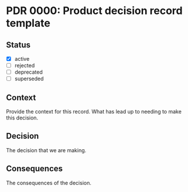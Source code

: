<!-- File format pdr/pdr-0000-project-keyword.md -->

# PDR 0000: Product decision record template

## Status

- [x] active
- [ ] rejected
- [ ] deprecated
- [ ] superseded

## Context

Provide the context for this record. What has lead up to needing to make this decision.

## Decision

The decision that we are making.

## Consequences

The consequences of the decision.
